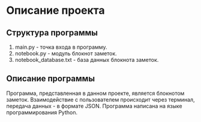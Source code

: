 # Описание проекта
## Структура программы
1. main.py - точка входа в программу.
2. notebook.py - модуль блокнот заметок.
3. notebook_database.txt - база данных блокнота заметок.
## Описание программы
Программа, представленная в данном проекте, является блокнотом заметок. Взаимодействие с пользователем происходит через терминал, передача данных - в формате JSON. Программа написана на языке программирования Python.
